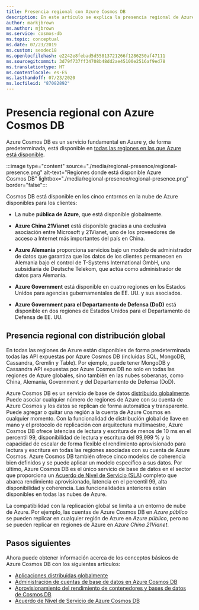 ```yaml
---
title: Presencia regional con Azure Cosmos DB
description: En este artículo se explica la presencia regional de Azure Cosmos DB y los distintos entornos en la nube.
author: markjbrown
ms.author: mjbrown
ms.service: cosmos-db
ms.topic: conceptual
ms.date: 07/23/2019
ms.custom: seodec18
ms.openlocfilehash: e2242e8febad5d55813721266f1286250af47111
ms.sourcegitcommit: 3d79f737ff34708b48dd2ae45100e2516af9ed78
ms.translationtype: HT
ms.contentlocale: es-ES
ms.lasthandoff: 07/23/2020
ms.locfileid: "87082892"
---
```

# <a name="regional-presence-with-azure-cosmos-db"></a>Presencia regional con Azure Cosmos DB

Azure Cosmos DB es un servicio fundamental en Azure y, de forma predeterminada, está disponible en [todas las regiones en las que Azure está disponible](https://azure.microsoft.com/global-infrastructure/services/?products=cosmos-db&regions=all).

:::image type="content" source="./media/regional-presence/regional-presence.png" alt-text="Regiones donde está disponible Azure Cosmos DB" lightbox="./media/regional-presence/regional-presence.png" border="false":::

Cosmos DB está disponible en los cinco entornos en la nube de Azure disponibles para los clientes:

* La nube **pública de Azure**, que está disponible globalmente.

* **Azure China 21Vianet** está disponible gracias a una exclusiva asociación entre Microsoft y 21Vianet, uno de los proveedores de acceso a Internet más importantes del país en China.

* **Azure Alemania** proporciona servicios bajo un modelo de administrador de datos que garantiza que los datos de los clientes permanecen en Alemania bajo el control de T-Systems International GmbH, una subsidiaria de Deutsche Telekom, que actúa como administrador de datos para Alemania.

* **Azure Government** está disponible en cuatro regiones en los Estados Unidos para agencias gubernamentales de EE. UU. y sus asociados. 

* **Azure Government para el Departamento de Defensa (DoD)** está disponible en dos regiones de Estados Unidos para el Departamento de Defensa de EE. UU.

## <a name="regional-presence-with-global-distribution"></a>Presencia regional con distribución global

En todas las regiones de Azure están disponibles de forma predeterminada todas las API expuestas por Azure Cosmos DB (incluidas SQL, MongoDB, Cassandra, Gremlin y Table). Por ejemplo, puede tener MongoDB y Cassandra API expuestas por Azure Cosmos DB no solo en todas las regiones de Azure globales, sino también en las nubes soberanas, como China, Alemania, Government y del Departamento de Defensa (DoD).

Azure Cosmos DB es un servicio de base de datos [distribuido globalmente](distribute-data-globally.md). Puede asociar cualquier número de regiones de Azure con su cuenta de Azure Cosmos y los datos se replican de forma automática y transparente. Puede agregar o quitar una región a la cuenta de Azure Cosmos en cualquier momento. Con la funcionalidad de distribución global de llave en mano y el protocolo de replicación con arquitectura multimaestro, Azure Cosmos DB ofrece latencias de lectura y escritura de menos de 10 ms en el percentil 99, disponibilidad de lectura y escritura del 99,999 % y la capacidad de escalar de forma flexible el rendimiento aprovisionado para lectura y escritura en todas las regiones asociadas con su cuenta de Azure Cosmos. Azure Cosmos DB también ofrece cinco modelos de coherencia bien definidos y se puede aplicar un modelo específico a sus datos. Por último, Azure Cosmos DB es el único servicio de base de datos en el sector que proporciona un [Acuerdo de Nivel de Servicio (SLA)](https://azure.microsoft.com/support/legal/sla/cosmos-db/v1_2/) completo que abarca rendimiento aprovisionado, latencia en el percentil 99, alta disponibilidad y coherencia. Las funcionalidades anteriores están disponibles en todas las nubes de Azure.

La compatibilidad con la replicación global se limita a un entorno de nube de Azure. Por ejemplo, las cuentas de Azure Cosmos DB en *Azure público* se pueden replicar en cualquier región de Azure en *Azure público*, pero no se pueden replicar en regiones de Azure en *Azure China 21Vianet*.

## <a name="next-steps"></a>Pasos siguientes

Ahora puede obtener información acerca de los conceptos básicos de Azure Cosmos DB con los siguientes artículos:

* [Aplicaciones distribuidas globalmente](distribute-data-globally.md)
* [Administración de cuentas de base de datos en Azure Cosmos DB](manage-account.md)
* [Aprovisionamiento del rendimiento de contenedores y bases de datos de Cosmos DB](set-throughput.md)
* [Acuerdo de Nivel de Servicio de Azure Cosmos DB](https://azure.microsoft.com/support/legal/sla/cosmos-db/v1_2/)
